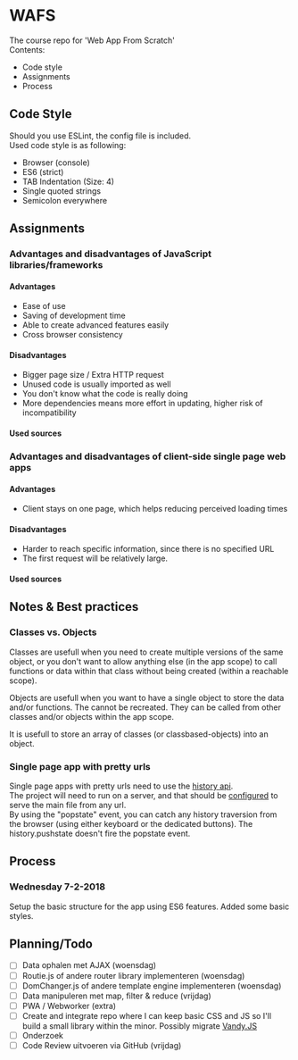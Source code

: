 # WAFS
The course repo for 'Web App From Scratch'  
Contents:
* Code style
* Assignments
* Process

## Code Style
Should you use ESLint, the config file is included.  
Used code style is as following:
* Browser (console)
* ES6 (strict)
* TAB Indentation (Size: 4)
* Single quoted strings
* Semicolon everywhere

## Assignments

### Advantages and disadvantages of JavaScript libraries/frameworks
#### Advantages
* Ease of use
* Saving of development time
* Able to create advanced features easily
* Cross browser consistency
#### Disadvantages
* Bigger page size / Extra HTTP request
* Unused code is usually imported as well
* You don't know what the code is really doing
* More dependencies means more effort in updating, higher risk of incompatibility
#### Used sources


### Advantages and disadvantages of client-side single page web apps
#### Advantages
* Client stays on one page, which helps reducing perceived loading times
#### Disadvantages
* Harder to reach specific information, since there is no specified URL
* The first request will be relatively large.
#### Used sources


## Notes & Best practices
### Classes vs. Objects
Classes are usefull when you need to create multiple versions of the same object, or you don't want to allow anything else (in the app scope) to call functions or data within that class without being created (within a reachable scope).

Objects are usefull when you want to have a single object to store the data and/or functions. The cannot be recreated. They can be called from other classes and/or objects within the app scope.  

It is usefull to store an array of classes (or classbased-objects) into an object.

### Single page app with pretty urls
Single page apps with pretty urls need to use the [history api](https://css-tricks.com/using-the-html5-history-api/).  
The project will need to run on a server, and that should be [configured](https://gist.github.com/rambabusaravanan/578df6d2486a32c3e7dc50a4201adca4) to serve the main file from any url.  
By using the "popstate" event, you can catch any history traversion from the browser (using either keyboard or the dedicated buttons). The history.pushstate doesn't fire the popstate event.


## Process
### Wednesday 7-2-2018
Setup the basic structure for the app using ES6 features. Added some basic styles.


## Planning/Todo
- [ ] Data ophalen met AJAX (woensdag)
- [ ] Routie.js of andere router library implementeren (woensdag)
- [ ] DomChanger.js of andere template engine implementeren (woensdag)
- [ ] Data manipuleren met map, filter & reduce (vrijdag) 
- [ ] PWA / Webworker (extra)
- [ ] Create and integrate repo where I can keep basic CSS and JS so I'll build a small library within the minor. Possibly migrate [Vandy.JS](http://js.vandijkstef.nl/vandy.js)
- [ ] Onderzoek
- [ ] Code Review uitvoeren via GitHub (vrijdag)